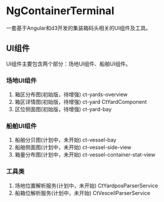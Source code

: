 # NgContainerTerminal

一套基于Angular和d3开发的集装箱码头相关的UI组件及工具。

## UI组件

UI组件主要包含两个部分：场地UI组件、船舶UI组件。

### 场地UI组件

1. 箱区分布图(初始版，待增强) ct-yards-overview
2. 箱区详情图(初始版，待增强) ct-yard CtYardComponent
3. 区位侧面图(初始版，待增强) ct-yard-bay


### 船舶UI组件

1. 船舶分贝图(计划中，未开始) ct-vessel-bay
2. 船舶侧面图(计划中，未开始) ct-vessel-side-view
3. 箱量分布图(计划中，未开始) ct-vessel-container-stat-view


### 工具类

1. 场地位置解析服务(计划中，未开始) CtYardposParserService
2. 船箱位解析服务(计划中，未开始) CtVescellParserService